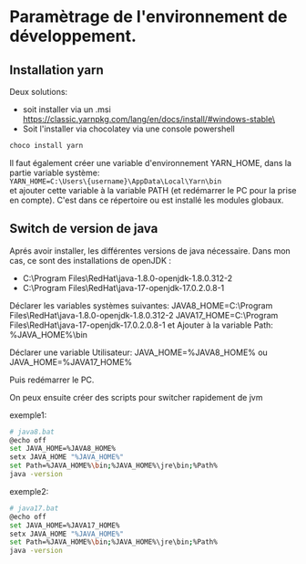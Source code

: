 # Paramètrage de l'environnement de développement.

## Installation yarn

Deux solutions: 
- soit installer via un .msi https://classic.yarnpkg.com/lang/en/docs/install/#windows-stable\
- Soit l'installer via chocolatey via une console powershell

```bash
choco install yarn
```

Il faut également créer une variable d'environnement YARN_HOME, dans la partie variable système:\
`YARN_HOME=C:\Users\{username}\AppData\Local\Yarn\bin`\
et ajouter cette variable à la variable PATH (et redémarrer le PC pour la prise en compte). C'est dans ce répertoire ou est installé les modules globaux.

## Switch de version de java

Aprés avoir installer, les différentes versions de java nécessaire.
Dans mon cas, ce sont des installations de openJDK :
- C:\Program Files\RedHat\java-1.8.0-openjdk-1.8.0.312-2
- C:\Program Files\RedHat\java-17-openjdk-17.0.2.0.8-1

Déclarer les variables systèmes suivantes:
JAVA8_HOME=C:\Program Files\RedHat\java-1.8.0-openjdk-1.8.0.312-2
JAVA17_HOME=C:\Program Files\RedHat\java-17-openjdk-17.0.2.0.8-1
et
Ajouter à la variable Path:
%JAVA_HOME%\bin

Déclarer une variable Utilisateur:
JAVA_HOME=%JAVA8_HOME%
ou
JAVA_HOME=%JAVA17_HOME%

Puis redémarrer le PC.

On peux ensuite créer des scripts pour switcher rapidement de jvm

exemple1: 

``` bash
# java8.bat
@echo off
set JAVA_HOME=%JAVA8_HOME%
setx JAVA_HOME "%JAVA_HOME%" 
set Path=%JAVA_HOME%\bin;%JAVA_HOME%\jre\bin;%Path%
java -version
```

exemple2: 

``` bash
# java17.bat
@echo off
set JAVA_HOME=%JAVA17_HOME%
setx JAVA_HOME "%JAVA_HOME%" 
set Path=%JAVA_HOME%\bin;%JAVA_HOME%\jre\bin;%Path%
java -version
```
